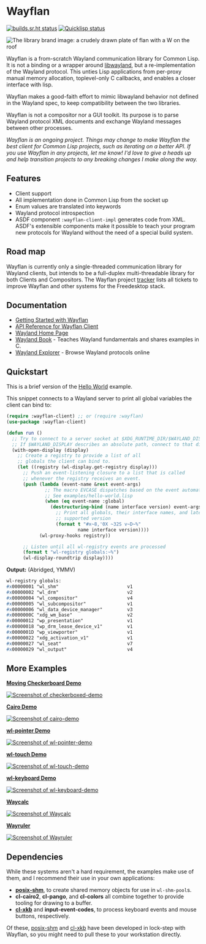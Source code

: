 # Wayflan
[![builds.sr.ht status](https://builds.sr.ht/~shunter/wayflan/commits/test.yml.svg)](https://builds.sr.ht/~shunter/wayflan/commits/master/test.yml)
[![Quicklisp status](https://quickdocs.org/badge/wayflan.svg)](https://quickdocs.org/wayflan)

![The library brand image: a crudely drawn plate of flan with a W on the roof](./brand.png)

Wayflan is a from-scratch Wayland communication library for Common Lisp. It is
not a binding or a wrapper around
[libwayland](https://wayland.freedesktop.org/), but a re-implementation of the
Wayland protocol. This unties Lisp applications from per-proxy manual memory
allocation, toplevel-only C callbacks, and enables a closer interface with lisp.

Wayflan makes a good-faith effort to mimic libwayland behavior not defined in
the Wayland spec, to keep compatibility between the two libraries.

Wayflan is not a compositor nor a GUI toolkit. Its purpose is to parse Wayland
protocol XML documents and exchange Wayland messages between other processes.

*Wayflan is an ongoing project. Things may change to make Wayflan the best
client for Common Lisp projects, such as iterating on a better API. If you use
Wayflan in any projects, let me know! I'd love to give a heads up and help
transition projects to any breaking changes I make along the way.*

## Features

- Client support
- All implementation done in Common Lisp from the socket up
- Enum values are translated into keywords
- Wayland protocol introspection
- ASDF component `:wayflan-client-impl` generates code from XML. ASDF's
  extensible components make it possible to teach your program new protocols
  for Wayland without the need of a special build system.

## Road map

Wayflan is currently only a single-threaded communication library for Wayland
clients, but intends to be a full-duplex multi-threadable library for both
Clients and Compositors. The Wayflan project
[tracker](https://todo.sr.ht/~shunter/wayflan) lists all tickets to improve
Wayflan and other systems for the Freedesktop stack.

## Documentation

- [Getting Started with Wayflan](./doc/Getting-Started-With-Wayflan-Client.md)
- [API Reference for Wayflan Client](./doc/Client-API-Reference.md)
- [Wayland Home Page](https://wayland.freedesktop.org/)
- [Wayland Book](https://wayland-book.com/) - Teaches Wayland fundamentals and shares examples in C.
- [Wayland Explorer](https://wayland.app/protocols/) - Browse Wayland protocols online

## Quickstart

This is a brief version of the [Hello World](./examples/hello-world.lisp) example.

This snippet connects to a Wayland server to print all global variables the
client can bind to:

```lisp
(require :wayflan-client) ;; or (require :wayflan)
(use-package :wayflan-client)

(defun run ()
  ;; Try to connect to a server socket at $XDG_RUNTIME_DIR/$WAYLAND_DISPLAY.
  ;; If $WAYLAND_DISPLAY describes an absolute path, connect to that directly.
  (with-open-display (display)
    ;; Create a registry to provide a list of all
    ;; globals the client can bind to.
    (let ((registry (wl-display.get-registry display)))
      ;; Push an event-listening closure to a list that is called
      ;; whenever the registry receives an event.
      (push (lambda (event-name &rest event-args)
              ;; The macro EVCASE dispatches based on the event automatically.
              ;; See examples/hello-world.lisp
              (when (eq event-name :global)
                (destructuring-bind (name interface version) event-args
                  ;; Print all globals, their interface names, and latest
                  ;; supported version
                  (format t "#x~8,'0X ~32S v~D~%"
                          name interface version))))
            (wl-proxy-hooks registry))

      ;; Listen until all wl-registry events are processed
      (format t "wl-registry globals:~%")
      (wl-display-roundtrip display))))
```

**Output:** (Abridged, YMMV)
```lisp
wl-registry globals:
#x00000001 "wl_shm"                         v1
#x00000002 "wl_drm"                         v2
#x00000004 "wl_compositor"                  v4
#x00000005 "wl_subcompositor"               v1
#x00000006 "wl_data_device_manager"         v3
#x0000000C "xdg_wm_base"                    v2
#x00000012 "wp_presentation"                v1
#x00000018 "wp_drm_lease_device_v1"         v1
#x0000001D "wp_viewporter"                  v1
#x00000022 "xdg_activation_v1"              v1
#x00000027 "wl_seat"                        v7
#x00000029 "wl_output"                      v4
```

## More Examples

**[Moving Checkerboard Demo](./examples/checkerboxed-demo.lisp)**

[![Screenshot of checkerboxed-demo](./examples/checkerboxed-demo.jpg)](./examples/checkerboxed-demo.lisp)

**[Cairo Demo](./examples/cairo-demo.lisp)**

[![Screenshot of cairo-demo](./examples/cairo-demo.jpg)](./examples/cairo-demo.lisp)

**[wl-pointer Demo](./examples/wl-pointer-demo.lisp)**

[![Screenshot of wl-pointer-demo](./examples/wl-pointer-demo.jpg)](./examples/wl-pointer-demo.lisp)

**[wl-touch Demo](./examples/wl-touch-demo.lisp)**

[![Screenshot of wl-touch-demo](./examples/wl-touch-demo.jpg)](./examples/wl-touch-demo.lisp)

**[wl-keyboard Demo](./examples/wl-keyboard-demo.lisp)**

[![Screenshot of wl-keyboard-demo](./examples/wl-keyboard-demo.jpg)](./examples/wl-keyboard-demo.lisp)

**[Waycalc](./examples/Waycalc.lisp)**

[![Screenshot of Waycalc](./examples/Waycalc.jpg)](./examples/Waycalc.lisp)

**[Wayruler](./examples/Wayruler.lisp)**

[![Screenshot of Wayruler](./examples/Wayruler.jpg)](./examples/Wayruler.lisp)

## Dependencies

While these systems aren't a hard requirement, the examples make use of them,
and I recommend their use in your own applications:

- **[posix-shm](https://git.sr.ht/~shunter/posix-shm)**, to create shared
  memory objects for use in `wl-shm-pool`s.
- **cl-cairo2**, **cl-pango**, and **cl-colors** all combine together to
  provide tooling for drawing to a buffer.
- **[cl-xkb](https://github.com/malcolmstill/cl-xkb/)** and
  **input-event-codes**, to process keyboard events and mouse buttons,
  respectively.

Of these, [posix-shm](https://git.sr.ht/~shunter/posix-shm) and
[cl-xkb](https://github.com/malcolmstill/cl-xkb/) have been developed in
lock-step with Wayflan, so you might need to pull these to your workstation
directly.
